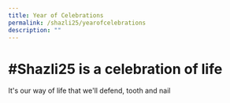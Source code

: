 ```yaml
---
title: Year of Celebrations
permalink: /shazli25/yearofcelebrations
description: ""
---
```

# #Shazli25 is a celebration of life

It's our way of life that we'll defend, tooth and nail